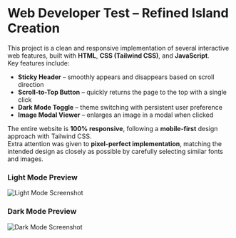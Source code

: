 # Web Developer Test – Refined Island Creation

This project is a clean and responsive implementation of several interactive web features, built with **HTML**, **CSS (Tailwind CSS)**, and **JavaScript**.  
Key features include:
- **Sticky Header** – smoothly appears and disappears based on scroll direction  
- **Scroll-to-Top Button** – quickly returns the page to the top with a single click  
- **Dark Mode Toggle** – theme switching with persistent user preference  
- **Image Modal Viewer** – enlarges an image in a modal when clicked  

The entire website is **100% responsive**, following a **mobile-first** design approach with Tailwind CSS.  
Extra attention was given to **pixel-perfect implementation**, matching the intended design as closely as possible by carefully selecting similar fonts and images.

### Light Mode Preview
![Light Mode Screenshot](https://github.com/user-attachments/assets/16aaeb7b-c789-4021-a691-832c24c5ba33)

### Dark Mode Preview
![Dark Mode Screenshot](https://github.com/user-attachments/assets/02fcf689-ce51-4585-bb92-548c3c83ff59)
